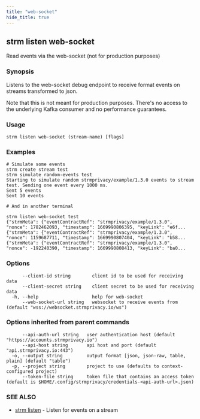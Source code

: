 ```yaml
---
title: "web-socket"
hide_title: true
---
```

## strm listen web-socket

Read events via the web-socket (not for production purposes)

### Synopsis

Listens to the web-socket debug endpoint to receive format events on streams transformed to json.

Note that this is not meant for production purposes. There's no access to the underlying Kafka consumer
and no performance guarantees.

### Usage

```
strm listen web-socket (stream-name) [flags]
```

### Examples

```
# Simulate some events
strm create stream test
strm simulate random-events test
Starting to simulate random strmprivacy/example/1.3.0 events to stream test. Sending one event every 1000 ms.
Sent 5 events
Sent 10 events

# And in another terminal

strm listen web-socket test
{"strmMeta": {"eventContractRef": "strmprivacy/example/1.3.0", "nonce": 1782462093, "timestamp": 1669990806395, "keyLink": "e6f...
{"strmMeta": {"eventContractRef": "strmprivacy/example/1.3.0", "nonce": 1159687711, "timestamp": 1669990807404, "keyLink": "b58...
{"strmMeta": {"eventContractRef": "strmprivacy/example/1.3.0", "nonce": -192240390, "timestamp": 1669990808413, "keyLink": "ba0...
```

### Options

```
      --client-id string        client id to be used for receiving data
      --client-secret string    client secret to be used for receiving data
  -h, --help                    help for web-socket
      --web-socket-url string   websocket to receive events from (default "wss://websocket.strmprivacy.io/ws")
```

### Options inherited from parent commands

```
      --api-auth-url string   user authentication host (default "https://accounts.strmprivacy.io")
      --api-host string       api host and port (default "api.strmprivacy.io:443")
  -o, --output string         output format [json, json-raw, table, plain] (default "table")
  -p, --project string        project to use (defaults to context-configured project)
      --token-file string     token file that contains an access token (default is $HOME/.config/strmprivacy/credentials-<api-auth-url>.json)
```

### SEE ALSO

* [strm listen](docs/04-reference/01-cli-reference/strm/listen/index.md)	 - Listen for events on a stream

